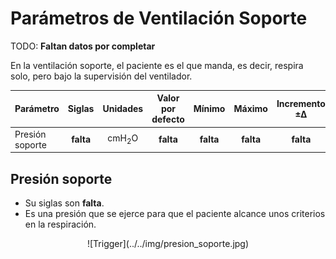 # Parámetros de Ventilación Soporte

TODO: **Faltan datos por completar**

En la ventilación soporte, el paciente es el que manda, es decir, respira solo, pero bajo la supervisión del ventilador.

| Parámetro | Siglas | Unidades | Valor por defecto | Mínimo | Máximo | Incremento ±∆ |
| :- | :-: | :-: | :-: | :-: | :-: | :-: |
| Presión soporte | **falta** | cmH$_2$O | **falta** | **falta** | **falta** | **falta** |

## Presión soporte

- Su siglas son **falta**.
- Es una presión que se ejerce para que el paciente alcance unos criterios en la respiración.

<center>![Trigger](../../img/presion_soporte.jpg)</center>
